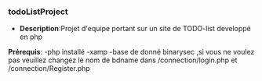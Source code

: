 ### todoListProject
- **Description**:Projet d'equipe portant sur un site de TODO-list developpé en php

**Prérequis**:
-php  installé
-xamp
-base de donné binarysec ,si vous ne voulez pas  veuillez changez le nom de bdname dans  /connection/login.php et /connection/Register.php
